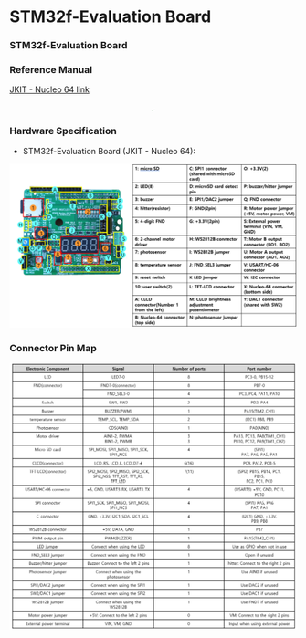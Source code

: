 # STM32f-Evaluation Board



### STM32f-Evaluation Board

### Reference Manual

[JKIT - Nucleo 64 link](https://www.devicemart.co.kr/goods/view?no=14123215&srsltid=AfmBOooT3zgaxGXZ_q0fvy4uZxHesTbwpqNprE6P3YXMk9V0EGoGrhLM)

<div style="text-align: center;">
    <img src="https://raw.githubusercontent.com/LeeJunjae1/EC_22000573/main/img/connect.jpg" 
         alt="Connection" style="zoom:7%;" />
</div>




### Hardware Specification

* STM32f-Evaluation Board (JKIT - Nucleo 64): 

![eval_!](https://raw.githubusercontent.com/LeeJunjae1/EC_22000573/main/img/eval1.png)







### Connector Pin Map

![eval_pin_map](https://raw.githubusercontent.com/LeeJunjae1/EC_22000573/main/img/eval2.png)

